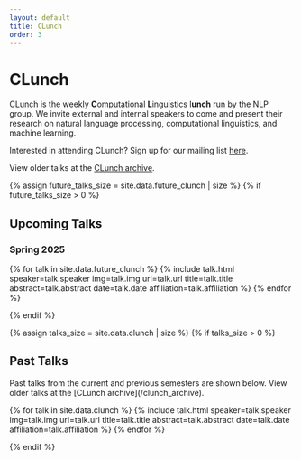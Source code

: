 ```yaml
---
layout: default
title: CLunch
order: 3
---
```

# CLunch
CLunch is the weekly <b>C</b>omputational <b>L</b>inguistics l<b>unch</b> run by the NLP group.
We invite external and internal speakers to come and present their research on natural language processing, computational linguistics, and machine learning.

Interested in attending CLunch? Sign up for our mailing list [here](https://groups.google.com/a/seas.upenn.edu/g/clunch/about).

View older talks at the [CLunch archive](/clunch_archive).

{% assign future_talks_size = site.data.future_clunch | size %}
{% if future_talks_size > 0 %}
  <p>
  <h2>Upcoming Talks</h2>
  <h3>Spring 2025</h3>

  {% for talk in site.data.future_clunch %}
    {% include talk.html speaker=talk.speaker img=talk.img url=talk.url title=talk.title abstract=talk.abstract date=talk.date affiliation=talk.affiliation %}
  {% endfor %}
  </p>
{% endif %}

{% assign talks_size = site.data.clunch | size %}
{% if talks_size > 0 %}
  <p>
  <h2>Past Talks</h2>
  <p markdown="1">
  Past talks from the current and previous semesters are shown below. View older talks at the [CLunch archive](/clunch_archive).
  </p>
  {% for talk in site.data.clunch %}
    {% include talk.html speaker=talk.speaker img=talk.img url=talk.url title=talk.title abstract=talk.abstract date=talk.date affiliation=talk.affiliation %}
  {% endfor %}
  </p>
{% endif %}
